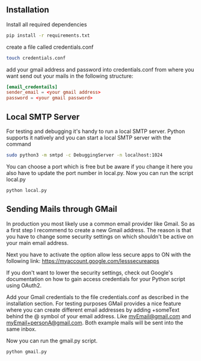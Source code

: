 ## Installation
Install all required dependencies
```bash
pip install -r requirements.txt
```

create a file called credentials.conf
```bash
touch credentials.conf
```

add your gmail address and password into credentials.conf from where you want send out your mails in the following structure:
```conf
[email_credentails]
sender_email = <your gmail address>
password = <your gmail password>
```

## Local SMTP Server
For testing and debugging it's handy to run a local SMTP server. Python supports it natively and you can start a local SMTP server with the command
```bash
sudo python3 -m smtpd -c DebuggingServer -n localhost:1024
```
You can choose a port which is free but be aware if you change it here you also have to update the port number in local.py. Now you can run the script local.py
```bash
python local.py
```

## Sending Mails through GMail
In production you most likely use a common email provider like Gmail. So as a first step I recommend to create a new Gmail address. The reason is that you have to change some security settings on which shouldn't be active on your main email address.

Next you have to activate the option allow less secure apps to ON with the following link:
https://myaccount.google.com/lesssecureapps

If you don't want to lower the security settings, check out Google's documentation on how to gain access credentials for your Python script using OAuth2.

Add your Gmail credentials to the file credentials.conf as described in the installation section. For testing purposes GMail provides a nice feature where you can create different email addresses by adding +someText behind the @ symbol of your email address. Like myEmail@gmail.com and myEmail+personA@gmail.com. Both example mails will be sent into the same inbox.

Now you can run the gmail.py script.
```bash
python gmail.py
```